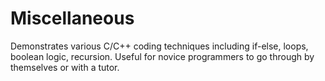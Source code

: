 # Miscellaneous
Demonstrates various C/C++ coding techniques including if-else, loops, boolean logic, recursion.
Useful for novice programmers to go through by themselves or with a tutor.

